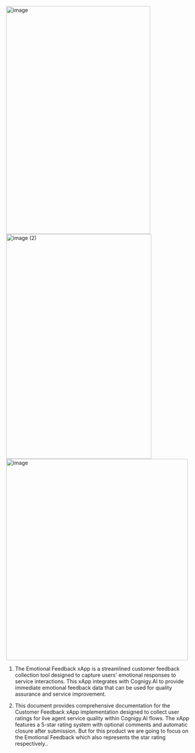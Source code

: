 <img width="386" height="611" alt="image" src="https://github.com/user-attachments/assets/8bcc4e52-dd1a-4665-9b27-4b5cdbdcfad4" />
<img width="389" height="603" alt="image (2)" src="https://github.com/user-attachments/assets/9c7bcf6a-d9a3-4974-ad4b-683539d2daff" />
<img width="487" height="540" alt="image" src="https://github.com/user-attachments/assets/af2c444b-8e96-46da-afcf-a8c9be0d8e5c" />


1. The Emotional Feedback xApp is a streamlined customer feedback collection tool designed to capture users' emotional responses to service interactions. This xApp integrates with Cognigy.AI to provide immediate emotional feedback data that can be used for quality assurance and service improvement.

2. This document provides comprehensive documentation for the Customer Feedback xApp implementation designed to collect user ratings for live agent service quality within  Cognigy.AI flows.
The xApp features a 5-star rating system with optional comments and automatic closure after submission. But for this product we are going to focus on the Emotional Feedback which also represents the star rating respectively..

